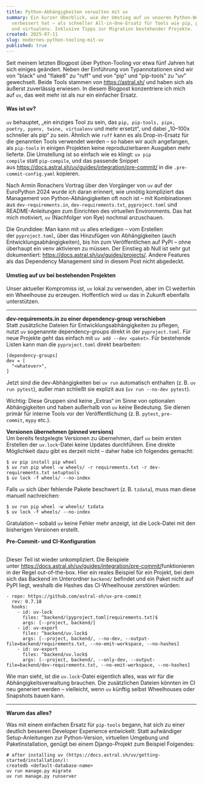 ```yaml
---
title: Python-Abhängigkeiten verwalten mit uv
summary: Ein kurzer Überblick, wie der Umstieg auf uv unseren Python-Workflow
  verbessert hat – als schneller All-in-One-Ersatz für Tools wie pip, pip-tools
  und virtualenv. Inklusive Tipps zur Migration bestehender Projekte.
created: 2025-07-11
slug: modernes-python-tooling-mit-uv
published: true
---
```

Seit meinem letzten Blogpost über Python-Tooling vor etwa fünf Jahren hat sich einiges geändert. Neben der Einführung von Typannotationen sind wir von "black" und "flake8" zu "ruff" und von "pip" und "pip-tools" zu "uv" gewechselt. Beide Tools stammen von <https://astral.sh/> und haben sich als äußerst zuverlässig erwiesen. In diesem Blogpost konzentriere ich mich auf `uv`, das weit mehr ist als nur ein einfacher Ersatz.

#### Was ist uv?

`uv` behauptet, „ein einziges Tool zu sein, das `pip, pip-tools, pipx, poetry, pyenv, twine, virtualenv` und mehr ersetzt“, und dabei „10–100x schneller als pip“ zu sein. Ähnlich wie `ruff` kann es als Drop-in-Ersatz für die genannten Tools verwendet werden – so haben wir auch angefangen, als `pip-tools` in einigen Projekten keine reproduzierbaren Ausgaben mehr lieferte. Die Umstellung ist so einfach wie es klingt: `uv pip compile` statt `pip-compile`, und das passende Snippet aus <https://docs.astral.sh/uv/guides/integration/pre-commit/> in die `.pre-commit-config.yaml` kopieren.

Nach Armin Ronachers Vortrag über den Vorgänger von `uv` auf der EuroPython 2024 wurde ich daran erinnert, wie unnötig kompliziert das Management von Python-Abhängigkeiten oft noch ist – mit Kombinationen aus `dev-requirements.in`, `dev-requirements.txt`, `pyproject.toml` und README-Anleitungen zum Einrichten des virtuellen Environments. Das hat mich motiviert, `uv` (Nachfolger von Rye) nochmal anzuschauen.

Die Grundidee: Man kann mit `uv` alles erledigen – vom Erstellen der `pyproject.toml`, über das Hinzufügen von Abhängigkeiten (auch Entwicklungsabhängigkeiten), bis hin zum Veröffentlichen auf PyPI – ohne überhaupt ein venv aktivieren zu müssen. Der Einstieg ab Null ist sehr gut dokumentiert: <https://docs.astral.sh/uv/guides/projects/>. Andere Features als das Dependency Management sind in diesem Post nicht abgedeckt.

#### Umstieg auf uv bei bestehenden Projekten

Unser aktueller Kompromiss ist, `uv` lokal zu verwenden, aber im CI weiterhin ein Wheelhouse zu erzeugen. Hoffentlich wird `uv` das in Zukunft ebenfalls unterstützen.

- - -

**dev-requirements.in zu einer dependency-group verschieben**\
Statt zusätzliche Dateien für Entwicklungsabhängigkeiten zu pflegen, nutzt `uv` sogenannte dependency-groups direkt in der `pyproject.toml`. Für neue Projekte geht das einfach mit `uv add --dev <paket>`. Für bestehende Listen kann man die `pyproject.toml` direkt bearbeiten:

```
[dependency-groups]
dev = [
  "<whatever>",
]
```

Jetzt sind die dev-Abhängigkeiten bei `uv run` automatisch enthalten (z. B. `uv run pytest`), außer man schließt sie explizit aus (`uv run --no-dev pytest`).

Wichtig: Diese Gruppen sind keine „Extras“ im Sinne von optionalen Abhängigkeiten und haben außerhalb von `uv` keine Bedeutung. Sie dienen primär für interne Tools vor der Veröffentlichung (z. B. `pytest`, `pre-commit`, `mypy` etc.).

**Versionen übernehmen (pinned versions)**\
Um bereits festgelegte Versionen zu übernehmen, darf `uv` beim ersten Erstellen der `uv.lock`-Datei keine Updates durchführen. Eine direkte Möglichkeit dazu gibt es derzeit nicht – daher habe ich folgendes gemacht:

```
$ uv pip install pip wheel
$ uv run pip wheel -w wheels/ -r requirements.txt -r dev-requirements.txt setuptools
$ uv lock -f wheels/ --no-index
```

Falls `uv` sich über fehlende Pakete beschwert (z. B. `tzdata`), muss man diese manuell nachreichen:

```
$ uv run pip wheel -w wheels/ tzdata
$ uv lock -f wheels/ --no-index
```

Gratulation – sobald `uv` keine Fehler mehr anzeigt, ist die Lock-Datei mit den bisherigen Versionen erstellt.

**Pre-Commit- und CI-Konfiguration**

\
Dieser Teil ist wieder unkompliziert. Die Beispiele unter <https://docs.astral.sh/uv/guides/integration/pre-commit/>funktionieren in der Regel out-of-the-box. Hier ein reales Beispiel für ein Projekt, bei dem sich das Backend im Unterordner `backend/` befindet und ein Paket nicht auf PyPI liegt, weshalb die Hashes das CI-Wheelhouse zerstören würden:

```
- repo: https://github.com/astral-sh/uv-pre-commit
  rev: 0.7.18
  hooks:
    - id: uv-lock
      files: ^backend/(pyproject.toml|requirements.txt)$
      args: [--project, backend/]
    - id: uv-export
      files: ^backend/uv.lock$
      args: [--project, backend/, --no-dev, --output-file=backend/requirements.txt, --no-emit-workspace, --no-hashes]
    - id: uv-export
      files: ^backend/uv.lock$
      args: [--project, backend/, --only-dev, --output-file=backend/dev-requirements.txt, --no-emit-workspace, --no-hashes]
```

Wie man sieht, ist die `uv.lock`-Datei eigentlich alles, was wir für die Abhängigkeitsverwaltung brauchen. Die zusätzlichen Dateien könnten im CI neu generiert werden – vielleicht, wenn `uv` künftig selbst Wheelhouses oder Snapshots bauen kann.

- - -

**Warum das alles?**

Was mit einem einfachen Ersatz für `pip-tools` begann, hat sich zu einer deutlich besseren Developer Experience entwickelt: Statt aufwändiger Setup-Anleitungen zur Python-Version, virtuellen Umgebung und Paketinstallation, genügt bei einem Django-Projekt zum Beispiel Folgendes:

```
# after installing uv (https://docs.astral.sh/uv/getting-started/installation/):
createdb <default-database-name>
uv run manage.py migrate
uv run manage.py runserver
```
